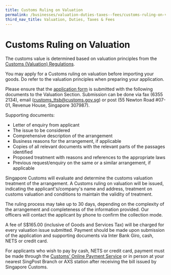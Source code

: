 ```yaml
---
title: Customs Ruling on Valuation
permalink: /businesses/valuation-duties-taxes--fees/customs-ruling-on-valuation
third_nav_title: Valuation, Duties, Taxes & Fees
---
```


# Customs Ruling on Valuation

The customs value is determined based on valuation principles from the  [Customs (Valuation) Regulations](https://www.customs.gov.sg/-/media/cus/files/business/valuation-duties-taxes-and-fees/customsvaluationregulations2.pdf?la=en&hash=241DCA4960361347C269CB0FDA3AE54EC49C98C5).

You may apply for a Customs ruling on valuation before importing your goods. Do refer to the valuation principles when preparing your application.

Please ensure that the  [application form](https://form.gov.sg/#!/5cb03b49a25e2c0010866861)  is submitted with the following documents to the Valuation Section. Submission can be done via fax (6355 2134), email ([customs_ttsb@customs.gov.sg](mailto:customs_ttsb@customs.gov.sg)) or post (55 Newton Road #07-01, Revenue House, Singapore 307987).

Supporting documents:

-   Letter of enquiry from applicant
-   The issue to be considered
-   Comprehensive description of the arrangement
-   Business reasons for the arrangement, if applicable
-   Copies of all relevant documents with the relevant parts of the passages identified
-   Proposed treatment with reasons and references to the appropriate laws
-   Previous request/enquiry on the same or a similar arrangement, if applicable

Singapore Customs will evaluate and determine the customs valuation treatment of the arrangement. A Customs ruling on valuation will be issued, indicating the applicant's/company's name and address, treatment on customs valuation and conditions to maintain the validity of treatment.

The ruling process may take up to 30 days, depending on the complexity of the arrangement and completeness of the information provided. Our officers will contact the applicant by phone to confirm the collection mode.

A fee of S$165.00 (inclusive of Goods and Services Tax) will be charged for every valuation issue submitted. Payment should be made upon submission of the application and supporting documents via Inter Bank Giro, cash, NETS or credit card.

For applicants who wish to pay by cash, NETS or credit card, payment must be made through the  [Customs’ Online Payment Service](https://ecweb1.customs.gov.sg/ec_inter/rms/internet_payment/index.faces)  or in person at your nearest SingPost Branch or AXS station after receiving the bill issued by Singapore Customs.
